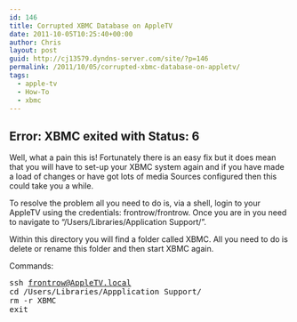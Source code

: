 ```yaml
---
id: 146
title: Corrupted XBMC Database on AppleTV
date: 2011-10-05T10:25:40+00:00
author: Chris
layout: post
guid: http://cj13579.dyndns-server.com/site/?p=146
permalink: /2011/10/05/corrupted-xbmc-database-on-appletv/
tags:
  - apple-tv
  - How-To
  - xbmc
---
```

## Error: XBMC exited with Status: 6

Well, what a pain this is! Fortunately there is an easy fix but it does mean that you will have to set-up your XBMC system again and if you have made a load of changes or have got lots of media Sources configured then this could take you a while.<!--more-->

To resolve the problem all you need to do is, via a shell, login to your AppleTV using the credentials: frontrow/frontrow. Once you are in you need to navigate to &#8220;/Users/Libraries/Application Support/&#8221;.

Within this directory you will find a folder called XBMC. All you need to do is delete or rename this folder and then start XBMC again.

Commands:

<pre>ssh <a href="mailto:frontrow@AppleTV.local">frontrow@AppleTV.local</a>
cd /Users/Libraries/Appplication Support/
rm -r XBMC
exit</pre>